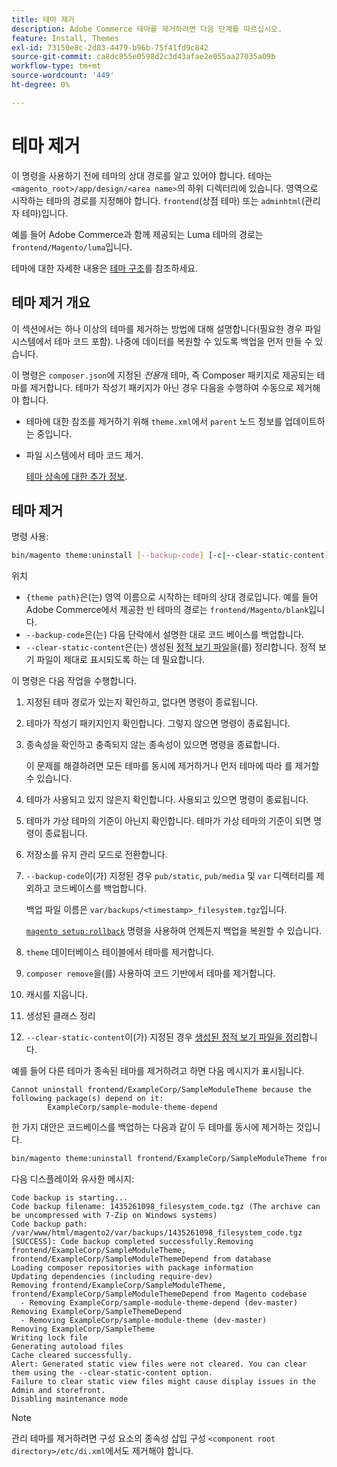 ```yaml
---
title: 테마 제거
description: Adobe Commerce 테마를 제거하려면 다음 단계를 따르십시오.
feature: Install, Themes
exl-id: 73150e8c-2d83-4479-b96b-75f41fd9c842
source-git-commit: ca8dc855e0598d2c3d43afae2e055aa27035a09b
workflow-type: tm+mt
source-wordcount: '449'
ht-degree: 0%

---
```


# 테마 제거

이 명령을 사용하기 전에 테마의 상대 경로를 알고 있어야 합니다. 테마는 `<magento_root>/app/design/<area name>`의 하위 디렉터리에 있습니다. 영역으로 시작하는 테마의 경로를 지정해야 합니다. `frontend`(상점 테마) 또는 `adminhtml`(관리자 테마)입니다.

예를 들어 Adobe Commerce과 함께 제공되는 Luma 테마의 경로는 `frontend/Magento/luma`입니다.

테마에 대한 자세한 내용은 [테마 구조](https://developer.adobe.com/commerce/frontend-core/guide/themes/structure/)를 참조하세요.

## 테마 제거 개요

이 섹션에서는 하나 이상의 테마를 제거하는 방법에 대해 설명합니다(필요한 경우 파일 시스템에서 테마 코드 포함). 나중에 데이터를 복원할 수 있도록 백업을 먼저 만들 수 있습니다.

이 명령은 `composer.json`에 지정된 *전용*&#x200B;개 테마, 즉 Composer 패키지로 제공되는 테마를 제거합니다. 테마가 작성기 패키지가 아닌 경우 다음을 수행하여 수동으로 제거해야 합니다.

* 테마에 대한 참조를 제거하기 위해 `theme.xml`에서 `parent` 노드 정보를 업데이트하는 중입니다.
* 파일 시스템에서 테마 코드 제거.

  [테마 상속에 대한 추가 정보](https://developer.adobe.com/commerce/frontend-core/guide/themes/inheritance/).

## 테마 제거

명령 사용:

```bash
bin/magento theme:uninstall [--backup-code] [-c|--clear-static-content] {theme path} ... {theme path}
```

위치

* `{theme path}`은(는) 영역 이름으로 시작하는 테마의 상대 경로입니다. 예를 들어 Adobe Commerce에서 제공한 빈 테마의 경로는 `frontend/Magento/blank`입니다.
* `--backup-code`은(는) 다음 단락에서 설명한 대로 코드 베이스를 백업합니다.
* `--clear-static-content`은(는) 생성된 [정적 보기 파일](../../configuration/cli/static-view-file-deployment.md)을(를) 정리합니다. 정적 보기 파일이 제대로 표시되도록 하는 데 필요합니다.

이 명령은 다음 작업을 수행합니다.

1. 지정된 테마 경로가 있는지 확인하고, 없다면 명령이 종료됩니다.
1. 테마가 작성기 패키지인지 확인합니다. 그렇지 않으면 명령이 종료됩니다.
1. 종속성을 확인하고 충족되지 않는 종속성이 있으면 명령을 종료합니다.

   이 문제를 해결하려면 모든 테마를 동시에 제거하거나 먼저 테마에 따라 를 제거할 수 있습니다.

1. 테마가 사용되고 있지 않은지 확인합니다. 사용되고 있으면 명령이 종료됩니다.
1. 테마가 가상 테마의 기준이 아닌지 확인합니다. 테마가 가상 테마의 기준이 되면 명령이 종료됩니다.
1. 저장소를 유지 관리 모드로 전환합니다.
1. `--backup-code`이(가) 지정된 경우 `pub/static`, `pub/media` 및 `var` 디렉터리를 제외하고 코드베이스를 백업합니다.

   백업 파일 이름은 `var/backups/<timestamp>_filesystem.tgz`입니다.

   [`magento setup:rollback`](uninstall-modules.md#roll-back-the-file-system-database-or-media-files) 명령을 사용하여 언제든지 백업을 복원할 수 있습니다.

1. `theme` 데이터베이스 테이블에서 테마를 제거합니다.
1. `composer remove`을(를) 사용하여 코드 기반에서 테마를 제거합니다.
1. 캐시를 지웁니다.
1. 생성된 클래스 정리
1. `--clear-static-content`이(가) 지정된 경우 [생성된 정적 보기 파일을 정리](../../configuration/cli/static-view-file-deployment.md)합니다.

예를 들어 다른 테마가 종속된 테마를 제거하려고 하면 다음 메시지가 표시됩니다.

```
Cannot uninstall frontend/ExampleCorp/SampleModuleTheme because the following package(s) depend on it:
        ExampleCorp/sample-module-theme-depend
```

한 가지 대안은 코드베이스를 백업하는 다음과 같이 두 테마를 동시에 제거하는 것입니다.

```bash
bin/magento theme:uninstall frontend/ExampleCorp/SampleModuleTheme frontend/ExampleCorp/SampleModuleThemeDepend --backup-code
```

다음 디스플레이와 유사한 메시지:

```
Code backup is starting...
Code backup filename: 1435261098_filesystem_code.tgz (The archive can be uncompressed with 7-Zip on Windows systems)
Code backup path: /var/www/html/magento2/var/backups/1435261098_filesystem_code.tgz
[SUCCESS]: Code backup completed successfully.Removing frontend/ExampleCorp/SampleModuleTheme, frontend/ExampleCorp/SampleModuleThemeDepend from database
Loading composer repositories with package information
Updating dependencies (including require-dev)
Removing frontend/ExampleCorp/SampleModuleTheme, frontend/ExampleCorp/SampleModuleThemeDepend from Magento codebase
  - Removing ExampleCorp/sample-module-theme-depend (dev-master)
Removing ExampleCorp/SampleThemeDepend
  - Removing ExampleCorp/sample-module-theme (dev-master)
Removing ExampleCorp/SampleTheme
Writing lock file
Generating autoload files
Cache cleared successfully.
Alert: Generated static view files were not cleared. You can clear them using the --clear-static-content option.
Failure to clear static view files might cause display issues in the Admin and storefront.
Disabling maintenance mode
```

>[!NOTE]
>
>관리 테마를 제거하려면 구성 요소의 종속성 삽입 구성 `<component root directory>/etc/di.xml`에서도 제거해야 합니다.
